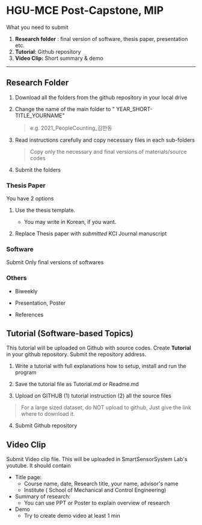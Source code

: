 # HGU-MCE Post-Capstone, MIP 
What you need to submit

1. **Research folder** : final version of software, thesis paper, presentation etc. 
2. **Tutorial**:  Github repository
3. **Video Clip:**  Short summary & demo


---


## Research Folder

1. Download all the folders from the github repository in your local drive

2. Change the name of the main folder to " YEAR_SHORT-TITLE_YOURNAME"

   > e.g.    2021_PeopleCounting_김한동

3. Read instructions carefully and copy necessary  files in each sub-folders

   >  Copy only the necessary and final versions of materials/source codes 

4. Submit the folders

   
### Thesis Paper

You have 2 options

1. Use the thesis template. 

   * You may write in Korean, if you want.

2. Replace Thesis paper with *submitted*  KCI Journal manuscript

  
### Software

Submit Only final versions of softwares


### Others

* Biweekly

* Presentation, Poster

* References





## Tutorial (Software-based Topics) 

This tutorial will be uploaded on Github with source codes. Create **Tutorial**  in your github repository. Submit the repository address.

1. Write a tutorial with full explanations how to setup, install and run the program

2. Save the tutorial file  as  Tutorial.md or Readme.md

3. Upload  on GITHUB  (1) tutorial instruction (2) all the source files

> For a large sized dataset, do NOT upload to github,  Just give the link where to download it.

4. Submit Github repository 



## Video Clip

Submit Video clip file.  This will be uploaded in  SmartSensorSystem Lab's youtube. It should contain

* Title page:  
  * Course name, date, Research title, your name, advisor's name
  * Institute ( School of Mechanical and Control Engineering)
* Summary of research:
  * You can use PPT or Poster to explain overview of research
* Demo
  * Try to create demo video at least 1 min
